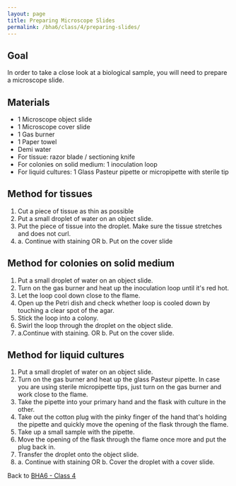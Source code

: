 ```yaml
---
layout: page
title: Preparing Microscope Slides
permalink: /bha6/class/4/preparing-slides/
---
```


## Goal

In order to take a close look at a biological sample, you will need to prepare a microscope slide.

## Materials

* 1 Microscope object slide
* 1 Microscope cover slide
* 1 Gas burner
* 1 Paper towel
* Demi water
* For tissue: razor blade / sectioning knife
* For colonies on solid medium: 1 inoculation loop
* For liquid cultures: 1 Glass Pasteur pipette or micropipette with sterile tip


## Method for tissues

1. Cut a piece of tissue as thin as possible
2. Put a small droplet of water on an object slide.
3. Put the piece of tissue into the droplet. Make sure the tissue stretches and does not curl.
4. a. Continue with staining OR
   b. Put on the cover slide

## Method for colonies on solid medium

1. Put a small droplet of water on an object slide.
2. Turn on the gas burner and heat up the inoculation loop until it's red hot.
3. Let the loop cool down close to the flame.
4. Open up the Petri dish and check whether loop is cooled down by touching a clear spot of the agar.
4. Stick the loop into a colony.
5. Swirl the loop through the droplet on the object slide.
6. a.Continue with staining. OR
   b. Put on the cover slide.

## Method for liquid cultures

1. Put a small droplet of water on an object slide.
2. Turn on the gas burner and heat up the glass Pasteur pipette. In case you are using sterile micropipette tips, just turn on the gas burner and work close to the flame.
3. Take the pipette into your primary hand and the flask with culture in the other.
4. Take out the cotton plug with the pinky finger of the hand that's holding the pipette and quickly move the opening of the flask through the flame.
5. Take up a small sample with the pipette.
6. Move the opening of the flask through the flame once more and put the plug back in.
7. Transfer the droplet onto the object slide.
8. a. Continue with staining OR b. Cover the droplet with a cover slide.


Back to [BHA6 - Class 4](/bha6/class/4/)

